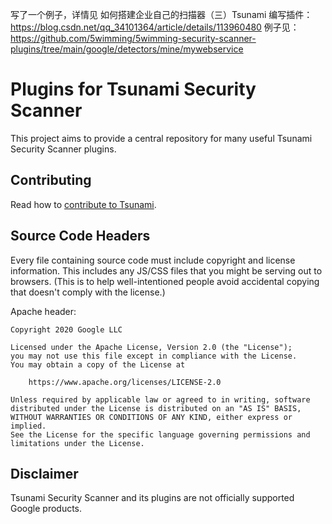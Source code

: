写了一个例子，详情见
如何搭建企业自己的扫描器（三）Tsunami 编写插件：https://blog.csdn.net/qq_34101364/article/details/113960480
例子见：https://github.com/5wimming/5wimming-security-scanner-plugins/tree/main/google/detectors/mine/mywebservice


# Plugins for Tsunami Security Scanner

This project aims to provide a central repository for many useful Tsunami
Security Scanner plugins.

## Contributing

Read how to [contribute to Tsunami](docs/contributing.md).

## Source Code Headers

Every file containing source code must include copyright and license
information. This includes any JS/CSS files that you might be serving out to
browsers. (This is to help well-intentioned people avoid accidental copying that
doesn't comply with the license.)

Apache header:

```
Copyright 2020 Google LLC

Licensed under the Apache License, Version 2.0 (the "License");
you may not use this file except in compliance with the License.
You may obtain a copy of the License at

    https://www.apache.org/licenses/LICENSE-2.0

Unless required by applicable law or agreed to in writing, software
distributed under the License is distributed on an "AS IS" BASIS,
WITHOUT WARRANTIES OR CONDITIONS OF ANY KIND, either express or implied.
See the License for the specific language governing permissions and
limitations under the License.
```

## Disclaimer

Tsunami Security Scanner and its plugins are not officially supported Google
products.

